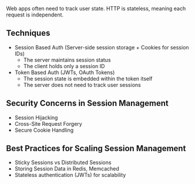 Web apps often need to track user state. HTTP is stateless, meaning each request is independent.
## Techniques

- Session Based Auth (Server-side session storage + Cookies for session IDs)
	- The server maintains session status
	- The client holds only a session ID
- Token Based Auth (JWTs, OAuth Tokens)
	- The session state is embedded within the token itself
	- The server does not need to track user sessions
## Security Concerns in Session Management

- Session Hijacking 
- Cross-Site Request Forgery
- Secure Cookie Handling
## Best Practices for Scaling Session Management

- Sticky Sessions vs Distributed Sessions
- Storing Session Data in Redis, Memcached
- Stateless authentication (JWTs) for scalability
